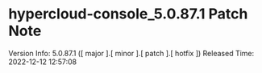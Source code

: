 # hypercloud-console_5.0.87.1 Patch Note

Version Info: 5.0.87.1 ([ major ].[ minor ].[ patch ].[ hotfix ])
Released Time: 2022-12-12 12:57:08


